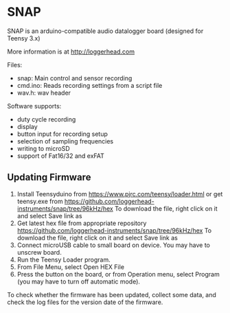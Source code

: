 # SNAP
SNAP is an arduino-compatible audio datalogger board (designed for Teensy 3.x)

More information is at http://loggerhead.com

Files:
- snap: Main control and sensor recording
- cmd.ino: Reads recording settings from a script file
- wav.h: wav header

Software supports:
- duty cycle recording
- display
- button input for recording setup
- selection of sampling frequencies
- writing to microSD
- support of Fat16/32 and exFAT

## Updating Firmware

1.	Install Teensyduino from https://www.pjrc.com/teensy/loader.html or get teensy.exe from 
	https://github.com/loggerhead-instruments/snap/tree/96kHz/hex
	To download the file, right click on it and select Save link as
2.	Get latest hex file from appropriate repository
	https://github.com/loggerhead-instruments/snap/tree/96kHz/hex
	To download the file, right click on it and select Save link as
3.	Connect microUSB cable to small board on device. You may have to unscrew board.
4.	Run the Teensy Loader program.
5.	From File Menu, select Open HEX File
6.	Press the button on the board, or from Operation menu, select Program (you may have to turn off automatic mode).

To check whether the firmware has been updated, collect some data, and check the log files for the version date of the firmware.
